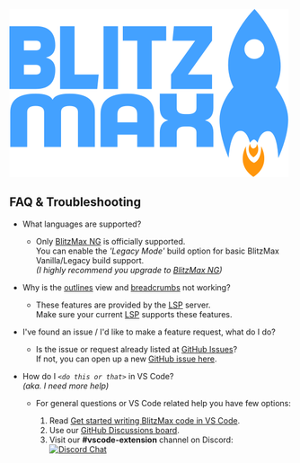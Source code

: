 ![BlitzMax Logo](../media/blitzmax_title.svg)

## FAQ & Troubleshooting

* What languages are supported?
	* Only [BlitzMax NG](https://blitzmax.org/) is officially supported.\
	You can enable the *'Legacy Mode'* build option for basic BlitzMax Vanilla/Legacy build support.\
	_(I highly recommend you upgrade to [BlitzMax NG](https://blitzmax.org/))_

* Why is the [outlines](https://code.visualstudio.com/docs/getstarted/userinterface#_outline-view) view and [breadcrumbs](https://code.visualstudio.com/docs/editor/editingevolved#_breadcrumbs) not working?
	* These features are provided by the [LSP](#note-about-using-the-language-server-protocol) server.\
	Make sure your current [LSP](#note-about-using-the-language-server-protocol) supports these features.

* I've found an issue / I'd like to make a feature request\, what do I do?
	* Is the issue or request already listed at [GitHub Issues](https://github.com/Hezkore/vscode-blitzmax-support/issues)?\
	If not, you can open up a new [GitHub issue here](https://github.com/Hezkore/vscode-blitzmax-support/issues/new).

* How do I _`<do this or that>`_ in VS Code?\
	_(aka. I need more help)_
	* For general questions or VS Code related help you have few options:
		
		1. Read [Get started writing BlitzMax code in VS Code](https://github.com/Hezkore/vscode-blitzmax-support#get-started-writing-blitzmax-code-in-vs-code).
		2. Use our [GitHub Discussions board](https://github.com/Hezkore/vscode-blitzmax-support/discussions).
		3. Visit our **#vscode-extension** channel on Discord: [![Discord Chat](https://img.shields.io/discord/613699895139762176.svg?logo=discord&style=social)](https://discord.gg/yF6PMaY5aE)